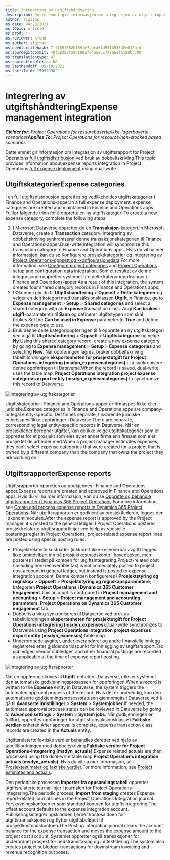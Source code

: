 ```yaml
---
title: Integrering av utgiftshåndtering
description: Dette emnet gir informasjon om integrasjon av utgiftsrapport for Project Operations ved bruk av dobbeltskriving.
author: sigitac
ms.date: 04/28/2021
ms.topic: article
ms.prod: ''
ms.reviewer: kfend
ms.author: sigitac
ms.openlocfilehash: 7fff69f062bf09fe7ceca61d951b535d2e010bfd
ms.sourcegitcommit: 40f68387f594180af64a5e5c748b6efa188bd300
ms.translationtype: HT
ms.contentlocale: nb-NO
ms.lasthandoff: 05/10/2021
ms.locfileid: "5999998"
---
```

# <a name="expense-management-integration"></a><span data-ttu-id="88dca-103">Integrering av utgiftshåndtering</span><span class="sxs-lookup"><span data-stu-id="88dca-103">Expense management integration</span></span>

<span data-ttu-id="88dca-104">_**Gjelder for:** Project Operations for ressursbaserte/ikke-lagerbaserte scenarioer_</span><span class="sxs-lookup"><span data-stu-id="88dca-104">_**Applies To:** Project Operations for resource/non-stocked based scenarios_</span></span>

<span data-ttu-id="88dca-105">Dette emnet gir informasjon om integrasjon av utgiftsrapport for Project Operations [full utgiftsdistribusjon](../expense/expense-overview.md) ved bruk av dobbeltskriving.</span><span class="sxs-lookup"><span data-stu-id="88dca-105">This topic provides information about expense reports integration in Project Operations [full expense deployment](../expense/expense-overview.md) using dual-write.</span></span>

## <a name="expense-categories"></a><span data-ttu-id="88dca-106">Utgiftskategorier</span><span class="sxs-lookup"><span data-stu-id="88dca-106">Expense categories</span></span>

<span data-ttu-id="88dca-107">I en full utgiftsdistribusjon opprettes og vedlikeholdes utgiftskategorier i Finance and Operations-apper.</span><span class="sxs-lookup"><span data-stu-id="88dca-107">In a full expense deployment, expense categories are created and maintained in Finance and Operations apps.</span></span> <span data-ttu-id="88dca-108">Fullfør følgende trinn for å opprette en ny utgiftskategori:</span><span class="sxs-lookup"><span data-stu-id="88dca-108">To create a new expense category, complete the following steps:</span></span>

1. <span data-ttu-id="88dca-109">I Microsoft Dataverse oppretter du en **Transaksjon**-kategori.</span><span class="sxs-lookup"><span data-stu-id="88dca-109">In Microsoft Dataverse, create a **Transaction** category.</span></span> <span data-ttu-id="88dca-110">Integrering av dobbeltskriving synkroniserer denne transaksjonskategorien til Finance and Operations-apper.</span><span class="sxs-lookup"><span data-stu-id="88dca-110">Dual-write integration will synchronize this transaction category to Finance and Operations apps.</span></span> <span data-ttu-id="88dca-111">Hvis du vil ha mer informasjon, kan du se [Konfigurere prosjektkategorier](/dynamics365/project-operations/project-accounting/configure-project-categories) og [Integrering av Project Operations-oppsett og -konfigurasjonsdata](resource-dual-write-setup-integration.md).</span><span class="sxs-lookup"><span data-stu-id="88dca-111">For more information, see [Configure project categories](/dynamics365/project-operations/project-accounting/configure-project-categories) and [Project Operations setup and configuration data integration](resource-dual-write-setup-integration.md).</span></span> <span data-ttu-id="88dca-112">Som et resultat av denne integrasjonen oppretter systemet fire delte kategorioppføringer i Finance and Operations-apper.</span><span class="sxs-lookup"><span data-stu-id="88dca-112">As a result of this integration, the system creates four shared category records in Finance and Operations apps.</span></span>
2. <span data-ttu-id="88dca-113">I Økonomi går du til **Utgiftshåndtering** > **Oppsett** > **Delte kategorier** og velger en delt kategori med transaksjonsklassen **Utgift**.</span><span class="sxs-lookup"><span data-stu-id="88dca-113">In Finance, go to **Expense management** > **Setup** > **Shared categories** and select a shared category with an **Expense** transaction class.</span></span> <span data-ttu-id="88dca-114">Angi **Kan brukes i utgift**-parameteren til **Sann** og definerer utgiftstypen som skal brukes.</span><span class="sxs-lookup"><span data-stu-id="88dca-114">Set the **Can be used in Expense** parameter to **True** and define the expense type to use.</span></span>
3. <span data-ttu-id="88dca-115">Bruk denne delte kategorioppføringen til å opprette en ny utgiftskategori ved å gå til **Utgiftshåndtering** > **Oppsett** > **Utgiftskategorier** og velge **Ny**.</span><span class="sxs-lookup"><span data-stu-id="88dca-115">Using this shared category record, create a new expense category by going to **Expense management** > **Setup** > **Expense categories** and selecting **New**.</span></span> <span data-ttu-id="88dca-116">Når oppføringen lagres, bruker dobbeltskriving tabelltilordningen **eksportenheten for prosjektutgift for Project Operations-integrering (msdyn\_expensecategories)** til å synkronisere denne oppføringen til Dataverse.</span><span class="sxs-lookup"><span data-stu-id="88dca-116">When the record is saved, dual-write uses the table map, **Project Operations integration project expense categories export entity (msdyn\_expensecategories)** to synchronize this record to Dataverse.</span></span>

  ![Integrering av utgiftskategorier](./media/DW6ExpenseCategories.png)

<span data-ttu-id="88dca-118">Utgiftskategorier i Finance and Operations-apper er firmaspesifikke eller juridiske.</span><span class="sxs-lookup"><span data-stu-id="88dca-118">Expense categories in Finance and Operations apps are company- or legal entity-specific.</span></span> <span data-ttu-id="88dca-119">Det finnes separate, tilsvarende juridiske enhetsspesifikke oppføringer i Dataverse.</span><span class="sxs-lookup"><span data-stu-id="88dca-119">There are separate, corresponding legal entity-specific records in Dataverse.</span></span> <span data-ttu-id="88dca-120">Når en prosjektleder beregner utgifter, kan de ikke velge utgiftskategorier som er opprettet for et prosjekt som eies av et annet firma enn firmaet som eier prosjektet de arbeider med.</span><span class="sxs-lookup"><span data-stu-id="88dca-120">When a project manager estimates expenses, they can’t select expense categories that were created for a project that is owned by a different company than the company that owns the project they are working on.</span></span> 

## <a name="expense-reports"></a><span data-ttu-id="88dca-121">Utgiftsrapporter</span><span class="sxs-lookup"><span data-stu-id="88dca-121">Expense reports</span></span>

<span data-ttu-id="88dca-122">Utgiftsrapporter opprettes og godkjennes i Finance and Operations-apper.</span><span class="sxs-lookup"><span data-stu-id="88dca-122">Expense reports are created and approved in Finance and Operations apps.</span></span> <span data-ttu-id="88dca-123">Hvis du vil ha mer informasjon, kan du se [Opprette og behandle utgiftsrapporter i Dynamics 365 Project Operations](/learn/modules/create-process-expense-reports/).</span><span class="sxs-lookup"><span data-stu-id="88dca-123">For more information, see [Create and process expense reports in Dynamics 365 Project Operations](/learn/modules/create-process-expense-reports/).</span></span> <span data-ttu-id="88dca-124">Når utgiftsrapporten er godkjent av prosjektlederen, legges den i økonomimodulen.</span><span class="sxs-lookup"><span data-stu-id="88dca-124">After the expense report is approved by the Project manager, it's posted to the general ledger.</span></span> <span data-ttu-id="88dca-125">I Project Operations posteres prosjektrelaterte utgiftsrapportlinjer ved hjelp av spesielle posteringsregler:</span><span class="sxs-lookup"><span data-stu-id="88dca-125">In Project Operations, project-related expense report lines are posted using special posting rules:</span></span>

  - <span data-ttu-id="88dca-126">Prosjektrelaterte kostnader (inkludert ikke-reserverbar avgift) legges ikke umiddelbart inn på prosjektkostnadskonto i hovedboken, men posteres i stedet på kontoen for utgiftsintegrering.</span><span class="sxs-lookup"><span data-stu-id="88dca-126">Project-related cost (including non-recoverable tax) is not immediately posted to project cost account in general ledger, but instead is posted to expense integration account.</span></span> <span data-ttu-id="88dca-127">Denne kontoen konfigureres i **Prosjektstyring og regnskap** > **Oppsett** > **Prosjektstyring og regnskapsparametere**, kategorien **Project Operations i Dynamics 365 Customer Engagement**.</span><span class="sxs-lookup"><span data-stu-id="88dca-127">This account is configured in **Project management and accounting** > **Setup** > **Project management and accounting parameters**, **Project Operations on Dynamics 365 Customer engagement** tab.</span></span>
  - <span data-ttu-id="88dca-128">Dobbeltskriving synkroniseres til Dataverse ved bruk av tabelltilordningen **eksportenheten for prosjektutgift for Project Operations-integrering (msdyn\_expenses)**.</span><span class="sxs-lookup"><span data-stu-id="88dca-128">Dual-write synchronizes to Dataverse using **Project Operations integration project expenses export entity (msdyn\_expenses)** table map.</span></span>
  - <span data-ttu-id="88dca-129">Underordnede avgifter, underleverandører og andre finansielle innlegg registreres etter gjeldende tidspunkt for innlegging av utgiftsrapport.</span><span class="sxs-lookup"><span data-stu-id="88dca-129">Tax subledger, vendor subledger, and other financial postings are recorded as applicable at the time of expense report posting.</span></span>

  ![Integrering av utgiftsrapporter](./media/DW6ExpenseReports.png)

<span data-ttu-id="88dca-131">Når en oppføring skrives til **Utgift**-enheten i Dataverse, utløser systemet den automatiske godkjenningsprosessen for oppføringen.</span><span class="sxs-lookup"><span data-stu-id="88dca-131">When a record is written to the **Expense** entity in Dataverse, the system triggers the automated approval process of the record.</span></span> <span data-ttu-id="88dca-132">Hvis det er nødvendig, kan den automatiserte godkjenningsprosessstatusen gjennomgås i Dataverse ved å gå til **Avanserte innstillinger** > **System** > **Systemjobber**.</span><span class="sxs-lookup"><span data-stu-id="88dca-132">If needed, the automated approval process status can be reviewed in Dataverse by going to **Advanced settings** > **System** > **System jobs**.</span></span> <span data-ttu-id="88dca-133">Når godkjenningen er fullført, opprettes oppføringer for utgiftstransaksjonsklasse i **Faktiske verdier**-enheten.</span><span class="sxs-lookup"><span data-stu-id="88dca-133">After approval is complete, expense transaction class records are created in the **Actuals** entity.</span></span>

<span data-ttu-id="88dca-134">Utgiftsrelaterte faktiske verdier behandles deretter ved hjelp av tabelltilordningen med dobbeltskriving **Faktiske verdier for Project Operations-integrering (msdyn\_actuals)**.</span><span class="sxs-lookup"><span data-stu-id="88dca-134">Expense related actuals are then processed using the dual-write table map **Project Operations integration actuals (msdyn\_actuals)**.</span></span> <span data-ttu-id="88dca-135">Hvis du vil ha mer informasjon, se [Prosjektestimater og faktiske verdier](resource-dual-write-estimates-actuals.md).</span><span class="sxs-lookup"><span data-stu-id="88dca-135">For more information, see [Project estimates and actuals](resource-dual-write-estimates-actuals.md).</span></span>

<span data-ttu-id="88dca-136">Den periodiske prosessen **Importer fra oppsamlingstabell** oppretter utgiftsrelaterte journallinjer i journalen for Project Operations-integrering.</span><span class="sxs-lookup"><span data-stu-id="88dca-136">The periodic process, **Import from staging** creates Expense report-related journal lines in the Project Operations Integration journal.</span></span> <span data-ttu-id="88dca-137">Forskyvningskontoen er som standard kontoen for utgiftsintegrering.</span><span class="sxs-lookup"><span data-stu-id="88dca-137">The offset account defaults to the expense integration account.</span></span> <span data-ttu-id="88dca-138">Publiseringsintegreringskladden fjerner kontosaldoen for utgiftstransaksjonen og flytter utgiftsbeløpet til prosjektkostnadskontoen.</span><span class="sxs-lookup"><span data-stu-id="88dca-138">The Posting integration journal clears the account balance for the expense transaction and moves the expense amount to the project cost account.</span></span> <span data-ttu-id="88dca-139">Systemet oppretter også transaksjoner for underordnet prosjekt for nedstrømsfaking og inntektsføring.</span><span class="sxs-lookup"><span data-stu-id="88dca-139">The system also creates project subledger transactions for downstream invoicing and revenue recognition purposes.</span></span>
